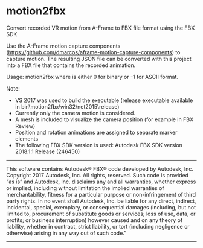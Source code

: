 # motion2fbx
Convert recorded VR motion from A-Frame to FBX file format using the FBX SDK

Use the A-Frame motion capture components (https://github.com/dmarcos/aframe-motion-capture-components) to capture motion. The resulting JSON file can be converted with this project into a FBX file that contains the recorded animation.

Usage: 
motion2fbx <json input file> <fbx output file> <FBX format>
where <FBX format> is either 0 for binary or -1 for ASCII format.

Note:
- VS 2017 was used to build the executable (release executable available in bin\motion2fbx\win32\net2015\release)
- Currently only the camera motion is considered.
- A mesh is included to visualize the camera position (for example in FBX Review)
- Position and rotation animations are assigned to separate marker elements
- The following FBX SDK version is used: Autodesk FBX SDK version 2018.1.1 Release (246450)

*******************************************************************************************************************************************

This software contains Autodesk® FBX® code developed by Autodesk, Inc. Copyright 2017 Autodesk, Inc. All rights, reserved. Such code is provided “as is” and Autodesk, Inc. disclaims any and all warranties, whether express or implied, including without limitation the implied warranties of merchantability, fitness for a particular purpose or non-infringement of third party rights. In no event shall Autodesk, Inc. be liable for any direct, indirect, incidental, special, exemplary, or consequential damages (including, but not limited to, procurement of substitute goods or services; loss of use, data, or profits; or business interruption) however caused and on any theory of liability, whether in contract, strict liability, or tort (including negligence or otherwise) arising in any way out of such code.”

*******************************************************************************************************************************************
